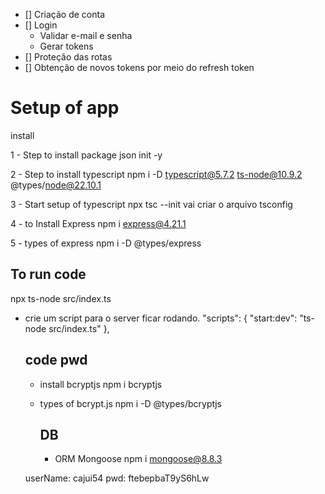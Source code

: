 - [] Criação de conta
- [] Login
  - Validar e-mail e senha
  - Gerar tokens
- [] Proteção das rotas
- [] Obtenção de novos tokens por meio do refresh token

# Setup of app

install

1 - Step to install package json
init -y

2 - Step to install typescript
npm i -D typescript@5.7.2 ts-node@10.9.2 @types/node@22.10.1

3 - Start setup of typescript
npx tsc --init
vai criar o arquivo tsconfig

4 - to Install Express
npm i express@4.21.1

5 - types of express
npm i -D @types/express

## To run code

npx ts-node src/index.ts

- crie um script para o server ficar rodando.
  "scripts": {
  "start:dev": "ts-node src/index.ts"
  },

  ## code pwd

  - install bcryptjs
    npm i bcryptjs
  - types of bcrypt.js
    npm i -D @types/bcryptjs

    ## DB

    - ORM Mongoose
      npm i mongoose@8.8.3

  userName: cajui54
  pwd: ftebepbaT9yS6hLw
